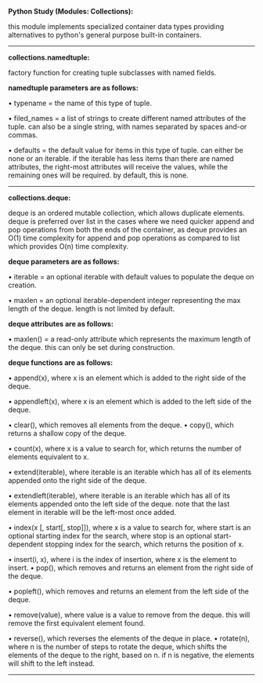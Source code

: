 **Python Study (Modules: Collections):**

this module implements specialized container data types providing alternatives to python's general purpose built-in containers.

* * *


**collections.namedtuple:**

factory function for creating tuple subclasses with named fields.

**namedtuple parameters are as follows:**

• typename = the name of this type of tuple.

• filed_names = a list of strings to create different named attributes of the tuple. can also be a single string, with names separated by spaces and-or commas.

• defaults = the default value for items in this type of tuple. can either be none or an iterable. if the iterable has less items than there are named attributes, the right-most attributes will receive the values, while the remaining ones will be required. by default, this is none.

* * *


**collections.deque:**

deque is an ordered mutable collection, which allows duplicate elements. deque is preferred over list in the cases where we need quicker append and pop operations from both the ends of the container, as deque provides an O(1) time complexity for append and pop operations as compared to list which provides O(n) time complexity.

**deque parameters are as follows:**

• iterable = an optional iterable with default values to populate the deque on creation.

• maxlen = an optional iterable-dependent integer representing the max length of the deque. length is not limited by default.

**deque attributes are as follows:**

• maxlen() = a read-only attribute which represents the maximum length of the deque. this can only be set during construction.

**deque functions are as follows:**

• append(x), where x is an element which is added to the right side of the deque.

• appendleft(x), where x is an element which is added to the left side of the deque.

• clear(), which removes all elements from the deque.• copy(), which returns a shallow copy of the deque.

• count(x), where x is a value to search for, which returns the number of elements equivalent to x.

• extend(iterable), where iterable is an iterable which has all of its elements appended onto the right side of the deque.

• extendleft(iterable), where iterable is an iterable which has all of its elements appended onto the left side of the deque. note that the last element in iterable will be the left-most once added.

• index(x [, start[, stop]]), where x is a value to search for, where start is an optional starting index for the search, where stop is an optional start-dependent stopping index for the search, which returns the position of x.

• insert(i, x), where i is the index of insertion, where x is the element to insert.• pop(), which removes and returns an element from the right side of the deque.

• popleft(), which removes and returns an element from the left side of the deque.

• remove(value), where value is a value to remove from the deque. this will remove the first equivalent element found.

• reverse(), which reverses the elements of the deque in place.• rotate(n), where n is the number of steps to rotate the deque, which shifts the elements of the deque to the right, based on n. if n is negative, the elements will shift to the left instead.

* * *


